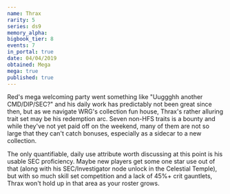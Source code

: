 ```yaml
---
name: Thrax
rarity: 5
series: ds9
memory_alpha:
bigbook_tier: 8
events: 7
in_portal: true
date: 04/04/2019
obtained: Mega
mega: true
published: true
---
```


Red's mega welcoming party went something like "Uuggghh another CMD/DIP/SEC?" and his daily work has predictably not been great since then, but as we navigate WRG's collection fun house, Thrax's rather alluring trait set may be his redemption arc. Seven non-HFS traits is a bounty and while they've not yet paid off on the weekend, many of them are not so large that they can't catch bonuses, especially as a sidecar to a new collection.

The only quantifiable, daily use attribute worth discussing at this point is his usable SEC proficiency. Maybe new players get some one star use out of that (along with his SEC/Investigator node unlock in the Celestial Temple), but with so much skill set competition and a lack of 45%+ crit gauntlets, Thrax won't hold up in that area as your roster grows.
